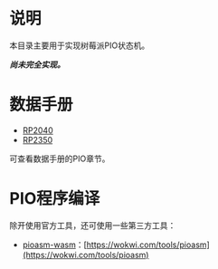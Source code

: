 # 说明

本目录主要用于实现树莓派PIO状态机。

***尚未完全实现。***

# 数据手册

- [RP2040](https://datasheets.raspberrypi.com/rp2040/rp2040-datasheet.pdf)
- [RP2350](https://datasheets.raspberrypi.com/rp2350/rp2350-datasheet.pdf)

可查看数据手册的PIO章节。

# PIO程序编译

除开使用官方工具，还可使用一些第三方工具：

- [pioasm-wasm](https://github.com/wokwi/pioasm-wasm.git)：[https://wokwi.com/tools/pioasm](https://wokwi.com/tools/pioasm)

